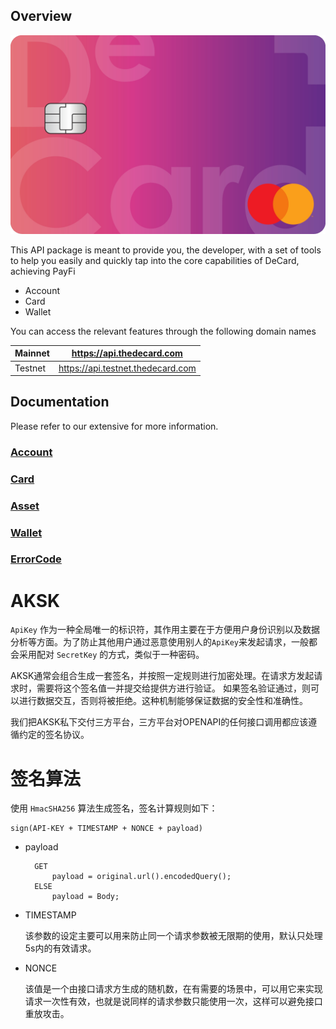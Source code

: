 
## Overview

![](/images/deCard.jpeg)

This API package is meant to provide you, the developer, with a set of tools to help you easily and quickly tap into the core capabilities of DeCard, achieving PayFi
- Account
- Card
- Wallet

You can access the relevant features through the following domain names

| Mainnet | https://api.thedecard.com         |
|---------|-----------------------------------|
| Testnet | https://api.testnet.thedecard.com |


## Documentation
Please refer to our extensive for more information.
### [Account](./account/readme.md)
### [Card](./card/readme.md)
### [Asset](./asset/readme.md)
### [Wallet](./wallet/readme.md)
### [ErrorCode](./error-code/readme.md)




# AKSK
`ApiKey` 作为一种全局唯一的标识符，其作用主要在于方便用户身份识别以及数据分析等方面。为了防止其他用户通过恶意使用别人的`ApiKey`来发起请求，一般都会采用配对 `SecretKey` 的方式，类似于一种密码。

AKSK通常会组合生成一套签名，并按照一定规则进行加密处理。在请求方发起请求时，需要将这个签名值一并提交给提供方进行验证。 如果签名验证通过，则可以进行数据交互，否则将被拒绝。这种机制能够保证数据的安全性和准确性。

我们把AKSK私下交付三方平台，三方平台对OPENAPI的任何接口调用都应该遵循约定的签名协议。


# 签名算法
使用 `HmacSHA256` 算法生成签名，签名计算规则如下：
```
sign(API-KEY + TIMESTAMP + NONCE + payload)
```

- payload
  ```
    GET
        payload = original.url().encodedQuery();
    ELSE
        payload = Body;
  ```

- TIMESTAMP
  
  该参数的设定主要可以用来防止同一个请求参数被无限期的使用，默认只处理5s内的有效请求。

- NONCE

  该值是一个由接口请求方生成的随机数，在有需要的场景中，可以用它来实现请求一次性有效，也就是说同样的请求参数只能使用一次，这样可以避免接口重放攻击。







